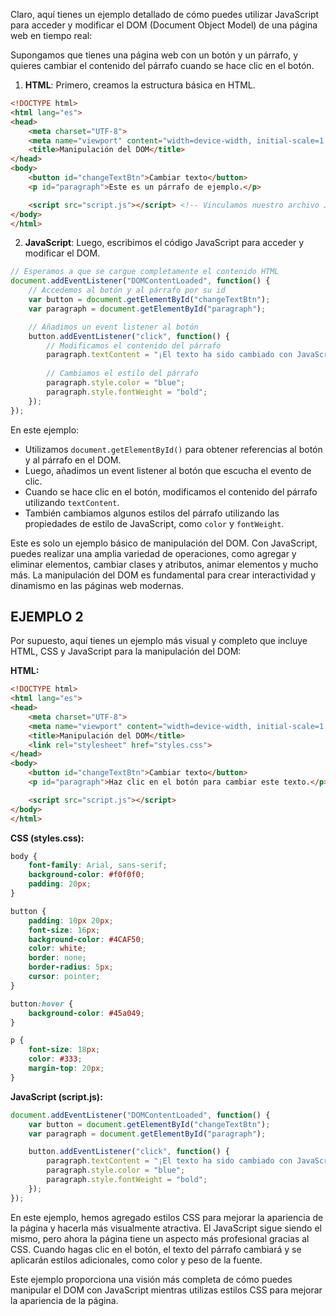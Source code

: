 Claro, aquí tienes un ejemplo detallado de cómo puedes utilizar JavaScript para acceder y modificar el DOM (Document Object Model) de una página web en tiempo real:

Supongamos que tienes una página web con un botón y un párrafo, y quieres cambiar el contenido del párrafo cuando se hace clic en el botón.

1. **HTML**: Primero, creamos la estructura básica en HTML.

```html
<!DOCTYPE html>
<html lang="es">
<head>
    <meta charset="UTF-8">
    <meta name="viewport" content="width=device-width, initial-scale=1.0">
    <title>Manipulación del DOM</title>
</head>
<body>
    <button id="changeTextBtn">Cambiar texto</button>
    <p id="paragraph">Este es un párrafo de ejemplo.</p>

    <script src="script.js"></script> <!-- Vinculamos nuestro archivo JavaScript -->
</body>
</html>
```

2. **JavaScript**: Luego, escribimos el código JavaScript para acceder y modificar el DOM.

```javascript
// Esperamos a que se cargue completamente el contenido HTML
document.addEventListener("DOMContentLoaded", function() {
    // Accedemos al botón y al párrafo por su id
    var button = document.getElementById("changeTextBtn");
    var paragraph = document.getElementById("paragraph");

    // Añadimos un event listener al botón
    button.addEventListener("click", function() {
        // Modificamos el contenido del párrafo
        paragraph.textContent = "¡El texto ha sido cambiado con JavaScript!";
        
        // Cambiamos el estilo del párrafo
        paragraph.style.color = "blue";
        paragraph.style.fontWeight = "bold";
    });
});
```

En este ejemplo:

- Utilizamos `document.getElementById()` para obtener referencias al botón y al párrafo en el DOM.
- Luego, añadimos un event listener al botón que escucha el evento de clic.
- Cuando se hace clic en el botón, modificamos el contenido del párrafo utilizando `textContent`.
- También cambiamos algunos estilos del párrafo utilizando las propiedades de estilo de JavaScript, como `color` y `fontWeight`.

Este es solo un ejemplo básico de manipulación del DOM. Con JavaScript, puedes realizar una amplia variedad de operaciones, como agregar y eliminar elementos, cambiar clases y atributos, animar elementos y mucho más. La manipulación del DOM es fundamental para crear interactividad y dinamismo en las páginas web modernas.

## EJEMPLO 2

Por supuesto, aquí tienes un ejemplo más visual y completo que incluye HTML, CSS y JavaScript para la manipulación del DOM:

**HTML:**

```html
<!DOCTYPE html>
<html lang="es">
<head>
    <meta charset="UTF-8">
    <meta name="viewport" content="width=device-width, initial-scale=1.0">
    <title>Manipulación del DOM</title>
    <link rel="stylesheet" href="styles.css">
</head>
<body>
    <button id="changeTextBtn">Cambiar texto</button>
    <p id="paragraph">Haz clic en el botón para cambiar este texto.</p>

    <script src="script.js"></script>
</body>
</html>
```

**CSS (styles.css):**

```css
body {
    font-family: Arial, sans-serif;
    background-color: #f0f0f0;
    padding: 20px;
}

button {
    padding: 10px 20px;
    font-size: 16px;
    background-color: #4CAF50;
    color: white;
    border: none;
    border-radius: 5px;
    cursor: pointer;
}

button:hover {
    background-color: #45a049;
}

p {
    font-size: 18px;
    color: #333;
    margin-top: 20px;
}
```

**JavaScript (script.js):**

```javascript
document.addEventListener("DOMContentLoaded", function() {
    var button = document.getElementById("changeTextBtn");
    var paragraph = document.getElementById("paragraph");

    button.addEventListener("click", function() {
        paragraph.textContent = "¡El texto ha sido cambiado con JavaScript!";
        paragraph.style.color = "blue";
        paragraph.style.fontWeight = "bold";
    });
});
```

En este ejemplo, hemos agregado estilos CSS para mejorar la apariencia de la página y hacerla más visualmente atractiva. El JavaScript sigue siendo el mismo, pero ahora la página tiene un aspecto más profesional gracias al CSS. Cuando hagas clic en el botón, el texto del párrafo cambiará y se aplicarán estilos adicionales, como color y peso de la fuente.

Este ejemplo proporciona una visión más completa de cómo puedes manipular el DOM con JavaScript mientras utilizas estilos CSS para mejorar la apariencia de la página.
